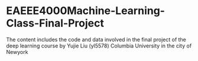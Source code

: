 # EAEEE4000Machine-Learning-Class-Final-Project
The content includes the code and data involved in the final project of the deep learning course by Yujie Liu (yl5578) Columbia University in the city of Newyork
